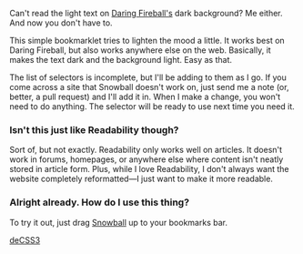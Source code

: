 Can't read the light text on [Daring Fireball's](http://daringfireball.net/) dark background? Me either. And now you don't have to. 

This simple bookmarklet tries to lighten the mood a little. It works best on Daring Fireball, but also works anywhere else on the web. Basically, it makes the text dark and the background light. Easy as that. 

The list of selectors is incomplete, but I'll be adding to them as I go. If you come across a site that Snowball doesn't work on, just send me a note (or, better, a pull request) and I'll add it in. When I make a change, you won't need to do anything. The selector will be ready to use next time you need it. 
 
### Isn't this just like Readability though? 

Sort of, but not exactly. Readability only works well on articles. It doesn't work in forums, homepages, or anywhere else where content isn't neatly stored in article form.  Plus, while I love Readability, I don't always want the website completely reformatted—I just want to make it more readable. 


### Alright already. How do I use this thing? 

To try it out, just drag <a href="javascript:(function(){s=document.createElement('script');s.type='text/javascript';s.src='https://raw.github.com/saltcod/Fireball/master/snowball.js;">Snowball</a> up to your bookmarks bar.
 

<a class="bookmarklet awesome large red" href="javascript:(function(){s=document.createElement('script');s.type='text/javascript';s.src='https://raw.github.com/davatron5000/deCSS3/master/deCSS3.js?v='+parseInt(Math.random()*99999999);document.body.appendChild(s);})();">
	deCSS3</a>